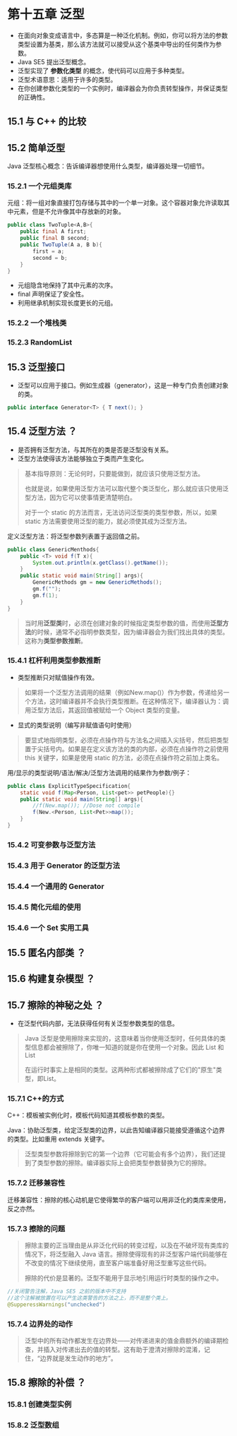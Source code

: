 # 第十五章 泛型

- 在面向对象变成语言中，多态算是一种泛化机制。例如，你可以将方法的参数类型设置为基类，那么该方法就可以接受从这个基类中导出的任何类作为参数。
- Java SE5 提出泛型概念。
- 泛型实现了 **参数化类型** 的概念，使代码可以应用于多种类型。
- 泛型术语意思：适用于许多的类型。
- 在你创建参数化类型的一个实例时，编译器会为你负责转型操作，并保证类型的正确性。

## 15.1 与 C++ 的比较

## 15.2 简单泛型

Java 泛型核心概念：告诉编译器想使用什么类型，编译器处理一切细节。

### 15.2.1 一个元组类库

元组：将一组对象直接打包存储与其中的一个单一对象。这个容器对象允许读取其中元素，但是不允许像其中存放新的对象。

```java
public class TwoTuple<A,B>{
    public final A first;
    public final B second;
    public TwoTuple(A a, B b){
        first = a;
        second = b;
    }
}
```

- 元组隐含地保持了其中元素的次序。
- final 声明保证了安全性。
- 利用继承机制实现长度更长的元组。

### 15.2.2 一个堆栈类

### 15.2.3 RandomList

## 15.3 泛型接口

- 泛型可以应用于接口。例如生成器（generator），这是一种专门负责创建对象的类。

```java
public interface Generator<T> { T next(); }
```

## 15.4 泛型方法 ？

- 是否拥有泛型方法，与其所在的类是否是泛型没有关系。
- 泛型方法使得该方法能够独立于类而产生变化。

> 基本指导原则：无论何时，只要能做到，就应该只使用泛型方法。
>
> 也就是说，如果使用泛型方法可以取代整个类泛型化，那么就应该只使用泛型方法，因为它可以使事情更清楚明白。
>
> 对于一个 static 的方法而言，无法访问泛型类的类型参数，所以，如果 static 方法需要使用泛型的能力，就必须使其成为泛型方法。

定义泛型方法：将泛型参数列表置于返回值之前。

```java
public class GenericMenthods{
    public <T> void f(T x){
    	System.out.println(x.getClass().getName());
	}
    public static void main(String[] args){
        GenericMethods gm = new GenericMethods();
        gm.f("");
        gm.f(1);
    }
}
```

> 当时用**泛型类**时，必须在创建对象的时候指定类型参数的值，而使用**泛型方法**的时候，通常不必指明参数类型，因为编译器会为我们找出具体的类型。这称为**类型参数推断**。
>

### 15.4.1 杠杆利用类型参数推断

- 类型推断只对赋值操作有效。

> 如果将一个泛型方法调用的结果（例如New.map()）作为参数，传递给另一个方法，这时编译器并不会执行类型推断。在这种情况下，编译器认为：调用泛型方法后，其返回值被赋给一个 Object 类型的变量。
>

- 显式的类型说明（编写非赋值语句时使用）

> 要显式地指明类型，必须在点操作符与方法名之间插入尖括号，然后把类型置于尖括号内。如果是在定义该方法的类的内部，必须在点操作符之前使用 this 关键字，如果是使用 static 的方法，必须在点操作符之前加上类名。
>

用/显示的类型说明/语法/解决/泛型方法调用的结果作为参数/例子：

```java
public class ExplicitTypeSpecification{
    static void f(Map<Person, List<pet>> petPeople){}
    public static void main(String[] args){
        //f(New.map()); //Dose not compile
        f(New.<Person, List<Pet>>map());
    }
}
```

### 15.4.2 可变参数与泛型方法

### 15.4.3 用于 Generator 的泛型方法

### 15.4.4 一个通用的 Generator

### 15.4.5 简化元组的使用

### 15.4.6 一个 Set 实用工具

## 15.5 匿名内部类 ？

## 15.6 构建复杂模型 ？

## 15.7 擦除的神秘之处 ？

- 在泛型代码内部，无法获得任何有关泛型参数类型的信息。

> Java 泛型是使用擦除来实现的，这意味着当你使用泛型时，任何具体的类型信息都会被擦除了，你唯一知道的就是你在使用一个对象。因此 List<String> 和 List<Integer> 
>
> 在运行时事实上是相同的类型。这两种形式都被擦除成了它们的"原生"类型，即List。

### 15.7.1 C++的方式 

C++：模板被实例化时，模板代码知道其模板参数的类型。

Java：协助泛型类，给定泛型类的边界，以此告知编译器只能接受遵循这个边界的类型。比如重用 extends 关键字。

> 泛型类型参数将擦除到它的第一个边界（它可能会有多个边界），我们还提到了类型参数的擦除。编译器实际上会把类型参数替换为它的擦除。

### 15.7.2 迁移兼容性 

迁移兼容性：擦除的核心动机是它使得繁华的客户端可以用非泛化的类库来使用，反之亦然。

### 15.7.3 擦除的问题

> 擦除主要的正当理由是从非泛化代码的转变过程，以及在不破坏现有类库的情况下，将泛型融入 Java 语言。擦除使得现有的非泛型客户端代码能够在不改变的情况下继续使用，直至客户端准备好用泛型重写这些代码。
>
> 擦除的代价是显著的。泛型不能用于显示地引用运行时类型的操作之中。

```java
//关闭警告注解，Java SE5 之前的版本中不支持
//这个注解被放置在可以产生这类警告的方法之上，而不是整个类上。
@SupperessWarnings("unchecked")
```

### 15.7.4 边界处的动作 

> 泛型中的所有动作都发生在边界处——对传递进来的值金鼎额外的编译期检查，并插入对传递出去的值的转型。这有助于澄清对擦除的混淆，记住，“边界就是发生动作的地方”。

## 15.8 擦除的补偿 ？

### 15.8.1 创建类型实例

### 15.8.2 泛型数组















































































































